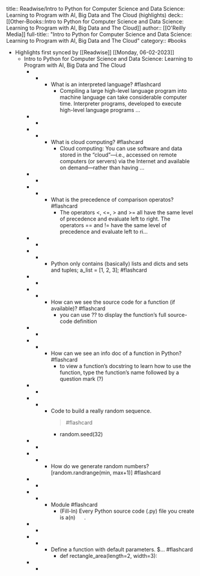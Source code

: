 title:: Readwise/Intro to Python for Computer Science and Data Science: Learning to Program with AI, Big Data and The Cloud (highlights)
deck:: [[Other-Books::Intro to Python for Computer Science and Data Science: Learning to Program with AI, Big Data and The Cloud]]
author:: [[O'Reilly Media]]
full-title:: "Intro to Python for Computer Science and Data Science: Learning to Program with AI, Big Data and The Cloud"
category:: #books

- Highlights first synced by [[Readwise]] [[Monday, 06-02-2023]]
	- Intro to Python for Computer Science and Data Science: Learning to Program with AI, Big Data and The Cloud
		- -
			- What is an interpreted language? #flashcard
				- Compiling a large high-level language program into machine language can take considerable computer time. Interpreter programs, developed to execute high-level language programs ...
		- -
		- -
			- What is cloud computing? #flashcard
				- Cloud computing: You can use software and data stored in the “cloud”—i.e., accessed on remote computers (or servers) via the Internet and available on demand—rather than having ...
		- -
		- -
			- What is the precedence of comparison operatos? #flashcard
				- The operators <, <=, > and >= all have the same level of precedence and evaluate left to right. The operators == and != have the same level of precedence and evaluate left to ri...
		- -
		- -
			- Python only contains (basically) lists and dicts and sets and tuples; a_list = [1, 2, 3]; #flashcard
		- -
		- -
			- How can we see the source code for a function (if available)? #flashcard
				- you can use ?? to display the function’s full source-code definition
		- -
		- -
			- How can we see an info doc of a function in Python? #flashcard
				- to view a function’s docstring to learn how to use the function, type the function’s name followed by a question mark (?)
		- -
		- -
			- Code to build a really random sequence. 
			  > #flashcard
				- random.seed(32)
		- -
		- -
			- How do we generate random numbers? 
			  [random.randrange(min, max+1)] #flashcard
		- -
		- -
			- Module #flashcard
				- (Fill-In) Every Python source code (.py) file you create is a(n)      .
		- -
		- -
			- Define a function with default parameters. 
			  $... #flashcard
				- def rectangle_area(length=2, width=3):
		- -